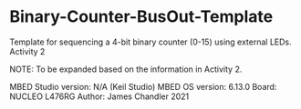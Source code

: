 Binary-Counter-BusOut-Template
  ===========
  
  Template for sequencing a 4-bit binary counter (0-15) using external LEDs. Activity 2
  
  NOTE: To be expanded based on the information in Activity 2.
        
  MBED Studio version: N/A (Keil Studio) 
  MBED OS version: 6.13.0 
  Board: NUCLEO L476RG 
  Author: James Chandler 2021